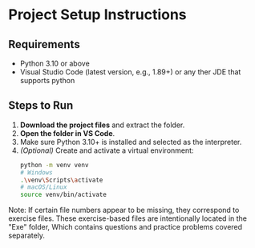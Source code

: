 # Project Setup Instructions

## Requirements
- Python 3.10 or above  
- Visual Studio Code (latest version, e.g., 1.89+) or any ther JDE that supports python

## Steps to Run

1. **Download the project files** and extract the folder.
2. **Open the folder in VS Code**.
3. Make sure Python 3.10+ is installed and selected as the interpreter.
4. *(Optional)* Create and activate a virtual environment:
   ```bash
   python -m venv venv
   # Windows
   .\venv\Scripts\activate
   # macOS/Linux
   source venv/bin/activate
Note: If certain file numbers appear to be missing, they correspond to exercise files.
These exercise-based files are intentionally located in the "Exe" folder, 
Which contains questions and practice problems covered separately.

